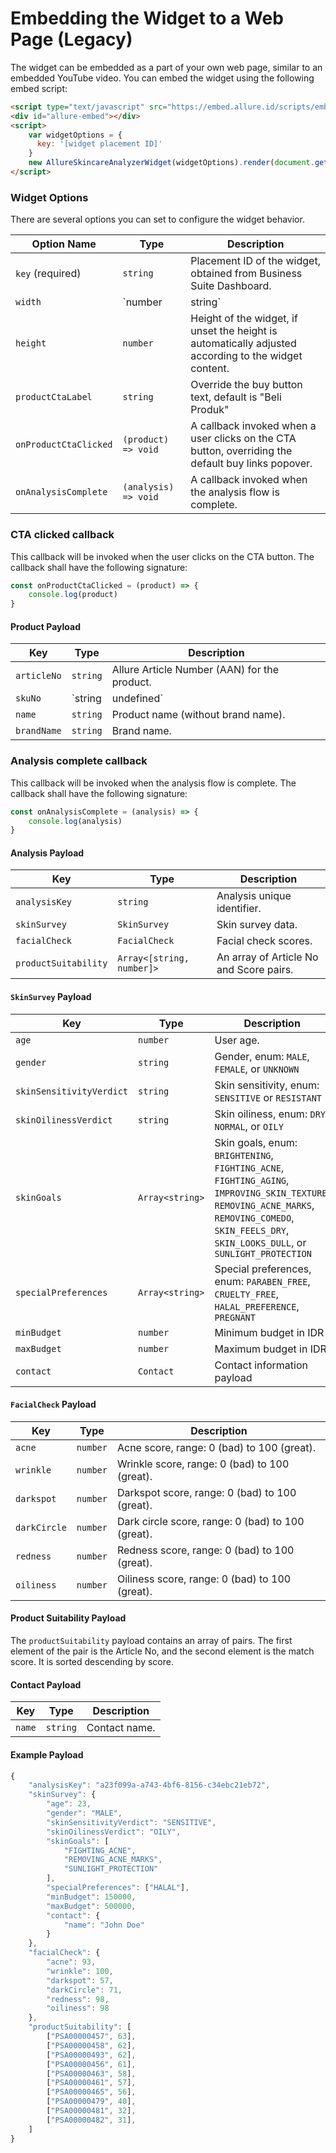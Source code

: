 # Embedding the Widget to a Web Page (Legacy)

The widget can be embedded as a part of your own web page, similar to an embedded YouTube video. You can embed the widget using the following embed script:

```html
<script type="text/javascript" src="https://embed.allure.id/scripts/embed/skinanalyzer.js"></script>
<div id="allure-embed"></div>
<script>
    var widgetOptions = {
      key: '[widget placement ID]'
    }
    new AllureSkincareAnalyzerWidget(widgetOptions).render(document.getElementById('allure-embed'));
</script>
```

### Widget Options
There are several options you can set to configure the widget behavior.

| Option Name           | Type                 | Description                                                                                          |
|-----------------------|----------------------|------------------------------------------------------------------------------------------------------|
| `key` (required)      | `string`             | Placement ID of the widget, obtained from Business Suite Dashboard.                                  |
| `width`               | `number | string`   | Width of the widget, default is "100%"                                                               |
| `height`              | `number`             | Height of the widget, if unset the height is automatically adjusted according to the widget content. |
| `productCtaLabel`     | `string`             | Override the buy button text, default is "Beli Produk"                                               |
| `onProductCtaClicked` | `(product) => void`  | A callback invoked when a user clicks on the CTA button, overriding the default buy links popover.     |
| `onAnalysisComplete`  | `(analysis) => void` | A callback invoked when the analysis flow is complete.                                               |

### CTA clicked callback
This callback will be invoked when the user clicks on the CTA button. The callback shall have the following signature:

```js
const onProductCtaClicked = (product) => {
    console.log(product)
}
```

#### Product Payload

| Key         | Type                  | Description                                             |
|-------------|-----------------------|---------------------------------------------------------|
| `articleNo` | `string`              | Allure Article Number (AAN) for the product.            |
| `skuNo`     | `string | undefined` | Custom SKU number as defined in a Product Override Set. |
| `name`      | `string`              | Product name (without brand name).                      |
| `brandName` | `string`              | Brand name.                                             |

### Analysis complete callback
This callback will be invoked when the analysis flow is complete. The callback shall have the following signature:

```js
const onAnalysisComplete = (analysis) => {
    console.log(analysis)
}
```

#### Analysis Payload

| Key                  | Type                      | Description                             |
|----------------------|---------------------------|-----------------------------------------|
| `analysisKey`        | `string`                  | Analysis unique identifier.             |
| `skinSurvey`         | `SkinSurvey`              | Skin survey data.                       |
| `facialCheck`        | `FacialCheck`             | Facial check scores.                    |
| `productSuitability` | `Array<[string, number]>` | An array of Article No and Score pairs. |

#### `SkinSurvey` Payload

| Key                      | Type            | Description                                                                                                                                                                                           |
|--------------------------|-----------------|-------------------------------------------------------------------------------------------------------------------------------------------------------------------------------------------------------|
| `age`                    | `number`        | User age.                                                                                                                                                                                             |
| `gender`                 | `string`        | Gender, enum: `MALE`, `FEMALE`, or `UNKNOWN`                                                                                                                                                          |
| `skinSensitivityVerdict` | `string`        | Skin sensitivity, enum: `SENSITIVE` or `RESISTANT`                                                                                                                                                    |
| `skinOilinessVerdict`    | `string`        | Skin oiliness, enum: `DRY`, `NORMAL`, or `OILY`                                                                                                                                                       |
| `skinGoals`              | `Array<string>` | Skin goals, enum: `BRIGHTENING`, `FIGHTING_ACNE`, `FIGHTING_AGING`, `IMPROVING_SKIN_TEXTURE`, `REMOVING_ACNE_MARKS`, `REMOVING_COMEDO`, `SKIN_FEELS_DRY`, `SKIN_LOOKS_DULL`, or `SUNLIGHT_PROTECTION` |
| `specialPreferences`     | `Array<string>` | Special preferences, enum: `PARABEN_FREE`, `CRUELTY_FREE`, `HALAL_PREFERENCE`, `PREGNANT` |
| `minBudget`              | `number`        | Minimum budget in IDR |
| `maxBudget`              | `number`        | Maximum budget in IDR |
| `contact`                | `Contact`       | Contact information payload |

#### `FacialCheck` Payload

| Key          | Type     | Description                                       |
|--------------|----------|---------------------------------------------------|
| `acne`       | `number` | Acne score, range: 0 (bad) to 100 (great).        |
| `wrinkle`    | `number` | Wrinkle score, range: 0 (bad) to 100 (great).     |
| `darkspot`   | `number` | Darkspot score, range: 0 (bad) to 100 (great).    |
| `darkCircle` | `number` | Dark circle score, range: 0 (bad) to 100 (great). |
| `redness`    | `number` | Redness score, range: 0 (bad) to 100 (great).     |
| `oiliness`   | `number` | Oiliness score, range: 0 (bad) to 100 (great).    |

#### Product Suitability Payload

The `productSuitability` payload contains an array of pairs. The first element of the pair is the Article No, and the second element is the match score. It is sorted descending by score.

#### Contact Payload

| Key          | Type     | Description             |
|--------------|----------|-------------------------|
| `name`       | `string` | Contact name.           |


#### Example Payload

```js
{
    "analysisKey": "a23f099a-a743-4bf6-8156-c34ebc21eb72",
    "skinSurvey": {
        "age": 23,
        "gender": "MALE",
        "skinSensitivityVerdict": "SENSITIVE",
        "skinOilinessVerdict": "OILY",
        "skinGoals": [
            "FIGHTING_ACNE",
            "REMOVING_ACNE_MARKS",
            "SUNLIGHT_PROTECTION"
        ],
        "specialPreferences": ["HALAL"],
        "minBudget": 150000,
        "maxBudget": 500000,
        "contact": {
            "name": "John Doe"
        }
    },
    "facialCheck": {
        "acne": 93,
        "wrinkle": 100,
        "darkspot": 57,
        "darkCircle": 71,
        "redness": 98,
        "oiliness": 98
    },
    "productSuitability": [
        ["PSA00000457", 63],
        ["PSA00000458", 62],
        ["PSA00000493", 62],
        ["PSA00000456", 61],
        ["PSA00000463", 58],
        ["PSA00000461", 57],
        ["PSA00000465", 56],
        ["PSA00000479", 40],
        ["PSA00000481", 32],
        ["PSA00000482", 31], 
    ]
}
```